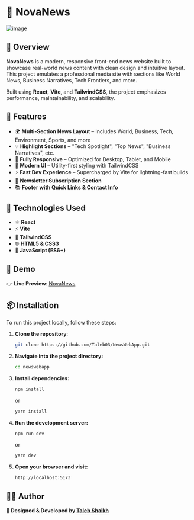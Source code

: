 # 📰 NovaNews

![image](https://github.com/user-attachments/assets/23cd3e26-5262-43b4-b4f1-1ded634f0e43)

## 📝 Overview

**NovaNews** is a modern, responsive front-end news website built to showcase real-world news content with clean design and intuitive layout. This project emulates a professional media site with sections like World News, Business Narratives, Tech Frontiers, and more.

Built using **React**, **Vite**, and **TailwindCSS**, the project emphasizes performance, maintainability, and scalability.

## 🌟 Features

- 🌍 **Multi-Section News Layout** – Includes World, Business, Tech, Environment, Sports, and more
- 💡 **Highlight Sections** – "Tech Spotlight", "Top News", "Business Narratives", etc.
- 📱 **Fully Responsive** – Optimized for Desktop, Tablet, and Mobile
- 🎨 **Modern UI** – Utility-first styling with TailwindCSS
- ⚡ **Fast Dev Experience** – Supercharged by Vite for lightning-fast builds
- 📩 **Newsletter Subscription Section**
- 📚 **Footer with Quick Links & Contact Info**

## 🔧 Technologies Used

- ⚛️ **React**
- ⚡ **Vite**
- 🎨 **TailwindCSS**
- 🌐 **HTML5 & CSS3**
- 🧠 **JavaScript (ES6+)**

## 🎥 Demo

👉 **Live Preview**: [NovaNews](https://novanewsapp.netlify.app/)

## 📦 Installation

To run this project locally, follow these steps:

1. **Clone the repository**:
   ```bash
   git clone https://github.com/Taleb03/NewsWebApp.git
   ```
   
2. **Navigate into the project directory:**
   ```bash
   cd newswebapp
   ```
   
3. **Install dependencies:**
   ```bash
   npm install
   ```
   or
   ```bash
   yarn install
   ```

4. **Run the development server:**
   ```bash
   npm run dev
   ```
   or
   ```bash
   yarn dev
   ```

5. **Open your browser and visit:**
   ```bash
   http://localhost:5173
   ```
   
## 👨‍💻 Author
**🎨 Designed & Developed by [Taleb Shaikh](https://taleb-shaikh.netlify.app/)**
